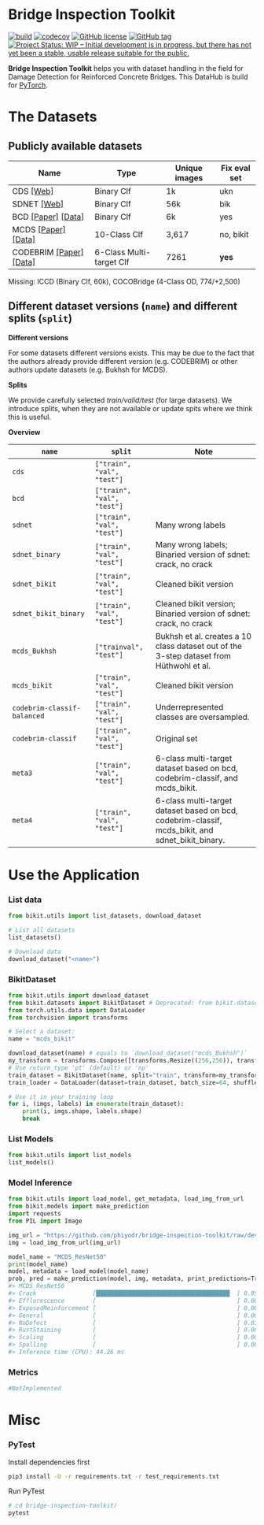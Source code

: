 # Bridge Inspection Toolkit


[![build](https://travis-ci.com/phiyodr/bridge-inspection-toolkit.svg?branch=master)](https://travis-ci.com/phiyodr/bridge-inspection-toolkit) 
[![codecov](https://codecov.io/gh/phiyodr/bridge-inspection-toolkit/branch/master/graph/badge.svg?token=U685JTKNLC)](https://codecov.io/gh/phiyodr/bridge-inspection-toolkit)
[![GitHub license](https://img.shields.io/github/license/phiyodr/bridge-inspection-toolkit.svg)](https://github.com/phiyodr/bridge-inspection-toolkit/blob/master/LICENSE) 
[![GitHub tag](https://img.shields.io/github/tag/phiyodr/bridge-inspection-toolkit.svg)](https://GitHub.com/phiyodr/bridge-inspection-toolkit/tags/)
[![Project Status: WIP – Initial development is in progress, but there has not yet been a stable, usable release suitable for the public.](https://www.repostatus.org/badges/latest/wip.svg)](https://www.repostatus.org/#wip)




**Bridge Inspection Toolkit** helps you with dataset handling in the field for Damage Detection for Reinforced Concrete Bridges.
This DataHub is build for [PyTorch](https://pytorch.org/). 

# The Datasets


## Publicly available datasets

Name      | Type        | Unique images | Fix eval set
----------|-------------|---------------|-------------
CDS   [[Web]](https://www.repository.cam.ac.uk/handle/1810/267902)    | Binary Clf  |            1k | ukn
SDNET  [[Web]](https://digitalcommons.usu.edu/all_datasets/48/)    | Binary Clf  |           56k | bik
BCD  [[Paper]](https://www.mdpi.com/2076-3417/9/14/2867)  [[Data]](https://github.com/tjdxxhy/crack-detection)   | Binary Clf  |            6k | yes
MCDS [[Paper]](https://www.researchgate.net/publication/332571358_Multi-classifier_for_Reinforced_Concrete_Bridge_Defects) [[Data]](https://zenodo.org/record/2601506)  | 10-Class Clf  | 3,617 | no, bikit
CODEBRIM [[Paper]](https://openaccess.thecvf.com/content_CVPR_2019/html/Mundt_Meta-Learning_Convolutional_Neural_Architectures_for_Multi-Target_Concrete_Defect_Classification_With_CVPR_2019_paper.html) [[Data]](https://zenodo.org/record/2620293#.YO8rj3UzZH4) | 6-Class Multi-target Clf  | 7261 | **yes** | yes

Missing:  ICCD (Binary Clf, 60k), COCOBridge (4-Class OD, 774/+2,500)

## Different dataset versions (`name`) and different splits (`split`)

**Different versions**

For some datasets different versions exists. This may be due to the fact that the authors already provide different version (e.g. CODEBRIM) or other authors update datasets (e.g. Bukhsh for MCDS). 

**Splits** 

We provide carefully selected *train/valid/test* (for large datasets). We introduce splits, when they are not available or update spits where we think this is useful. 

**Overview**


| `name`                      | `split`                               | Note |
| ----------------------------|----------------------------|-------------------------------|
| `cds`                       | `["train", "val", "test"]` |          
| `bcd`                       | `["train", "val", "test"]` |     
| `sdnet`                     | `["train", "val", "test"]` | Many wrong labels        
| `sdnet_binary`              | `["train", "val", "test"]` | Many wrong labels; Binaried version of sdnet: crack, no crack
| `sdnet_bikit`               | `["train", "val", "test"]` | Cleaned bikit version     
| `sdnet_bikit_binary`        | `["train", "val", "test"]` | Cleaned bikit version; Binaried version of sdnet: crack, no crack             
| `mcds_Bukhsh`               | `["trainval", "test"]`     | Bukhsh et al. creates a 10 class dataset out of the 3-step dataset from Hüthwohl et al.  |
| `mcds_bikit`                | `["train", "val", "test"]` | Cleaned bikit version
| `codebrim-classif-balanced` | `["train", "val", "test"]` | Underrepresented classes are oversampled.  |
| `codebrim-classif`          | `["train", "val", "test"]` | Original set  |
| `meta3`		        	  | `["train", "val", "test"]` | 6-class multi-target dataset based on bcd, codebrim-classif, and mcds_bikit. |
| `meta4`       		   	  | `["train", "val", "test"]` | 6-class multi-target dataset based on bcd, codebrim-classif, mcds_bikit, and sdnet_bikit_binary.  |


# Use the Application


### List data

```python
from bikit.utils import list_datasets, download_dataset

# List all datasets
list_datasets()

# Download data
download_dataset("<name>") 
```

### BikitDataset

```python
from bikit.utils import download_dataset
from bikit.datasets import BikitDataset # Deprecated: from bikit.datasets.data import BikitDataset
from torch.utils.data import DataLoader
from torchvision import transforms

# Select a dataset:
name = "mcds_bikit"

download_dataset(name) # equals to `download_dataset("mcds_Bukhsh")` 
my_transform = transforms.Compose([transforms.Resize((256,256)), transforms.ToTensor()])
# Use return_type 'pt' (default) or 'np'
train_dataset = BikitDataset(name, split="train", transform=my_transform, return_type="pt") 
train_loader = DataLoader(dataset=train_dataset, batch_size=64, shuffle=False, num_workers=0)

# Use it in your training loop
for i, (imgs, labels) in enumerate(train_dataset):
	print(i, imgs.shape, labels.shape)
	break
```


### List Models

```python
from bikit.utils import list_models
list_models()
```


### Model Inference

```python
from bikit.utils import load_model, get_metadata, load_img_from_url
from bikit.models import make_prediction
import requests
from PIL import Image

img_url = "https://github.com/phiyodr/bridge-inspection-toolkit/raw/develop/bikit/data/11_001990.jpg"
img = load_img_from_url(img_url)

model_name = "MCDS_ResNet50"
print(model_name)
model, metadata = load_model(model_name)
prob, pred = make_prediction(model, img, metadata, print_predictions=True, preprocess_image=True)
#> MCDS_ResNet50
#> Crack                [██████████████████████████████████████  ] 0.9586% 
#> Efflorescence        [                                        ] 0.0056% 
#> ExposedReinforcement [                                        ] 0.0018% 
#> General              [                                        ] 0.0060% 
#> NoDefect             [                                        ] 0.0129% 
#> RustStaining         [                                        ] 0.0044% 
#> Scaling              [                                        ] 0.0005% 
#> Spalling             [                                        ] 0.0085% 
#> Inference time (CPU): 44.26 ms
```

### Metrics

```python
#NotImplemented
```


# Misc

### PyTest

Install dependencies first

```bash
pip3 install -U -r requirements.txt -r test_requirements.txt
```

Run PyTest

```bash
# cd bridge-inspection-toolkit/
pytest
```